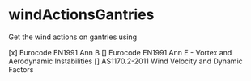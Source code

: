 # windActionsGantries

Get the wind actions on gantries using

[x] Eurocode EN1991 Ann B
[] Eurocode EN1991 Ann E - Vortex and Aerodynamic Instabilities
[] AS1170.2-2011 Wind Velocity and Dynamic Factors
